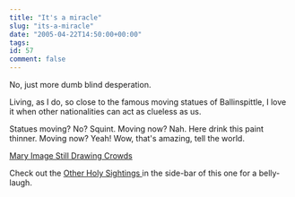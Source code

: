 ```yaml
---
title: "It's a miracle"
slug: "its-a-miracle"
date: "2005-04-22T14:50:00+00:00"
tags:
id: 57
comment: false
---
```


No, just more dumb blind desperation.

Living, as I do, so close to the famous moving statues of Ballinspittle, I love it when other nationalities can act as clueless as us.

Statues moving? No? Squint. Moving now? Nah. Here drink this paint thinner. Moving now? Yeah! Wow, that's amazing, tell the world.

[Mary Image Still Drawing Crowds](http://www.cbsnews.com/stories/2005/04/22/earlyshow/main690089.shtml)

Check out the [Other Holy Sightings ](http://www.chicagotribune.com/news/local/chi-0504190294apr19,1,867798.story?coll=chi-newslocal-hed&ctrack=1andcset=true)in the side-bar of this one for a belly-laugh.
